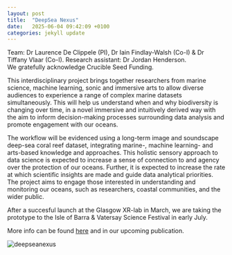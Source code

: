 ```yaml
---
layout: post
title:  "DeepSea Nexus"
date:   2025-06-04 09:42:09 +0100
categories: jekyll update
---
```


Team: Dr Laurence De Clippele (PI), Dr Iain Findlay-Walsh (Co-I) & Dr Tiffany Vlaar (Co-I). Research assistant: Dr Jordan Henderson. <br>
We gratefully acknowledge Crucible Seed Funding.
 
This interdisciplinary project brings together researchers from marine science, machine learning, sonic and immersive arts to allow diverse audiences to experience a range of complex marine datasets simultaneously. This will help us understand when and why biodiversity is changing over time, in a novel immersive and intuitively derived way with the aim to inform decision-making processes surrounding data analysis and promote engagement with our oceans.
 
The workflow will be evidenced using a long-term image and soundscape deep-sea coral reef dataset, integrating marine-, machine learning- and arts-based knowledge and approaches. This holistic sensory approach to data science is expected to increase a sense of connection to and agency over the protection of our oceans. Further, it is expected to increase the rate at which scientific insights are made and guide data analytical priorities. The project aims to engage those interested in understanding and monitoring our oceans, such as researchers, coastal communities, and the wider public.

After a succesful launch at the Glasgow XR-lab in March, we are taking the prototype to the Isle of Barra & Vatersay Science Festival in early July.

More info can be found [here](https://laurencedeclippele.com/2024/07/29/deepsea-nexus-connecting-with-your-oceans-through-extended-reality/) and in our upcoming publication.

![deepseanexus]({{TiffanyVlaar.github.io}}/pics/deepseanexus.png)

